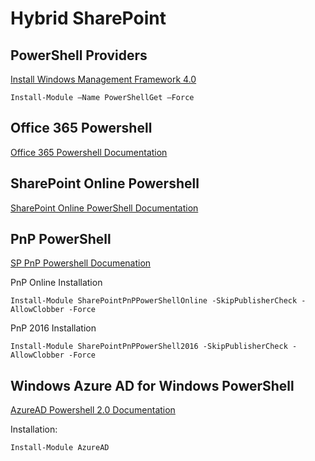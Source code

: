 # Hybrid SharePoint

## PowerShell Providers

[Install Windows Management Framework 4.0](https://www.microsoft.com/en-us/download/details.aspx?id=40855)

```
Install-Module –Name PowerShellGet –Force
```

## Office 365 Powershell

[Office 365 Powershell Documentation](https://docs.microsoft.com/en-us/office365/enterprise/powershell/connect-to-office-365-powershell)

## SharePoint Online Powershell

[SharePoint Online PowerShell Documentation](https://docs.microsoft.com/en-us/powershell/module/sharepoint-online/?view=sharepoint-ps)

## PnP PowerShell

[SP PnP Powershell Documenation](https://docs.microsoft.com/en-us/powershell/sharepoint/sharepoint-pnp/sharepoint-pnp-cmdlets?view=sharepoint-ps#cmdlet-overview)

PnP Online Installation

```
Install-Module SharePointPnPPowerShellOnline -SkipPublisherCheck -AllowClobber -Force
```

PnP 2016 Installation

```
Install-Module SharePointPnPPowerShell2016 -SkipPublisherCheck -AllowClobber -Force
```

## Windows Azure AD for Windows PowerShell

[AzureAD Powershell 2.0 Documentation](https://docs.microsoft.com/en-gb/powershell/module/Azuread/?view=azureadps-2.0)

Installation:

```
Install-Module AzureAD
```

